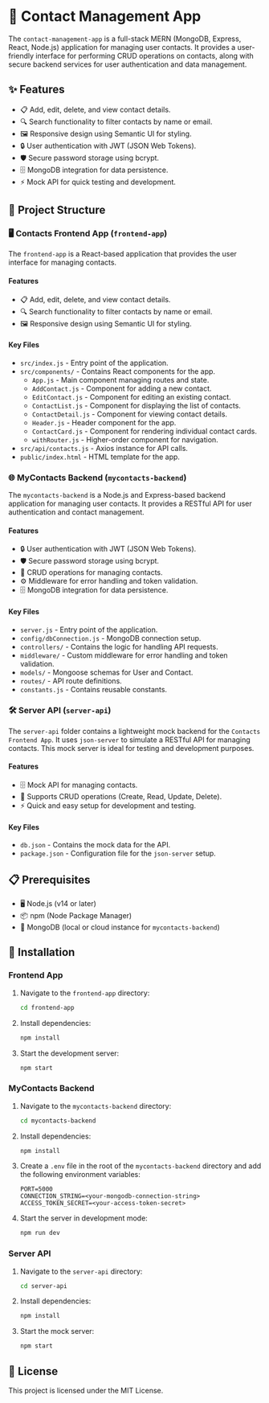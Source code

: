 # 🌟 Contact Management App

The `contact-management-app` is a full-stack MERN (MongoDB, Express, React, Node.js) application for managing user contacts. It provides a user-friendly interface for performing CRUD operations on contacts, along with secure backend services for user authentication and data management.

## ✨ Features

- 📋 Add, edit, delete, and view contact details.
- 🔍 Search functionality to filter contacts by name or email.
- 🖼️ Responsive design using Semantic UI for styling.
- 🔒 User authentication with JWT (JSON Web Tokens).
- 🛡️ Secure password storage using bcrypt.
- 🗄️ MongoDB integration for data persistence.
- ⚡ Mock API for quick testing and development.

## 📂 Project Structure

### 🖥️ Contacts Frontend App (`frontend-app`)

The `frontend-app` is a React-based application that provides the user interface for managing contacts.

#### Features
- 📋 Add, edit, delete, and view contact details.
- 🔍 Search functionality to filter contacts by name or email.
- 🖼️ Responsive design using Semantic UI for styling.

#### Key Files
- `src/index.js` - Entry point of the application.
- `src/components/` - Contains React components for the app.
  - `App.js` - Main component managing routes and state.
  - `AddContact.js` - Component for adding a new contact.
  - `EditContact.js` - Component for editing an existing contact.
  - `ContactList.js` - Component for displaying the list of contacts.
  - `ContactDetail.js` - Component for viewing contact details.
  - `Header.js` - Header component for the app.
  - `ContactCard.js` - Component for rendering individual contact cards.
  - `withRouter.js` - Higher-order component for navigation.
- `src/api/contacts.js` - Axios instance for API calls.
- `public/index.html` - HTML template for the app.

### 🌐 MyContacts Backend (`mycontacts-backend`)

The `mycontacts-backend` is a Node.js and Express-based backend application for managing user contacts. It provides a RESTful API for user authentication and contact management.

#### Features
- 🔒 User authentication with JWT (JSON Web Tokens).
- 🛡️ Secure password storage using bcrypt.
- 📝 CRUD operations for managing contacts.
- ⚙️ Middleware for error handling and token validation.
- 🗄️ MongoDB integration for data persistence.

#### Key Files
- `server.js` - Entry point of the application.
- `config/dbConnection.js` - MongoDB connection setup.
- `controllers/` - Contains the logic for handling API requests.
- `middleware/` - Custom middleware for error handling and token validation.
- `models/` - Mongoose schemas for User and Contact.
- `routes/` - API route definitions.
- `constants.js` - Contains reusable constants.

### 🛠️ Server API (`server-api`)

The `server-api` folder contains a lightweight mock backend for the `Contacts Frontend App`. It uses `json-server` to simulate a RESTful API for managing contacts. This mock server is ideal for testing and development purposes.

#### Features
- 🗄️ Mock API for managing contacts.
- 🔄 Supports CRUD operations (Create, Read, Update, Delete).
- ⚡ Quick and easy setup for development and testing.

#### Key Files
- `db.json` - Contains the mock data for the API.
- `package.json` - Configuration file for the `json-server` setup.

## 📋 Prerequisites

- 🖥️ Node.js (v14 or later)
- 📦 npm (Node Package Manager)
- 🍃 MongoDB (local or cloud instance for `mycontacts-backend`)

## 🚀 Installation

### Frontend App
1. Navigate to the `frontend-app` directory:
   ```bash
   cd frontend-app
   ```
2. Install dependencies:
   ```bash
   npm install
   ```
3. Start the development server:
   ```bash
   npm start
   ```

### MyContacts Backend
1. Navigate to the `mycontacts-backend` directory:
   ```bash
   cd mycontacts-backend
   ```
2. Install dependencies:
   ```bash
   npm install
   ```
3. Create a `.env` file in the root of the `mycontacts-backend` directory and add the following environment variables:
   ```env
   PORT=5000
   CONNECTION_STRING=<your-mongodb-connection-string>
   ACCESS_TOKEN_SECRET=<your-access-token-secret>
   ```
4. Start the server in development mode:
   ```bash
   npm run dev
   ```

### Server API
1. Navigate to the `server-api` directory:
   ```bash
   cd server-api
   ```
2. Install dependencies:
   ```bash
   npm install
   ```
3. Start the mock server:
   ```bash
   npm start
   ```

## 📜 License

This project is licensed under the MIT License.